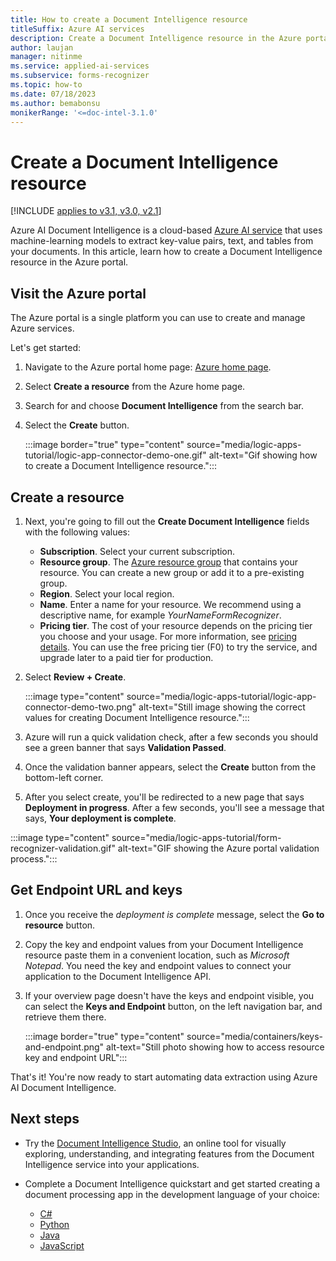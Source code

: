 ```yaml
---
title: How to create a Document Intelligence resource
titleSuffix: Azure AI services
description: Create a Document Intelligence resource in the Azure portal
author: laujan
manager: nitinme
ms.service: applied-ai-services
ms.subservice: forms-recognizer
ms.topic: how-to
ms.date: 07/18/2023
ms.author: bemabonsu
monikerRange: '<=doc-intel-3.1.0'
---
```



# Create a Document Intelligence resource

[!INCLUDE [applies to v3.1, v3.0, v2.1](includes/applies-to-v3-1-v3-0-v2-1.md)]

Azure AI Document Intelligence is a cloud-based [Azure AI service](../../ai-services/index.yml) that uses machine-learning models to extract key-value pairs, text, and tables from your documents. In this article, learn how to create a Document Intelligence resource in the Azure portal.

## Visit the Azure portal

The Azure portal is a single platform you can use to create and manage Azure services.

Let's get started:

1. Navigate to the Azure portal home page: [Azure home page](https://portal.azure.com/#home).

1. Select **Create a resource** from the Azure home page.

1. Search for and choose **Document Intelligence** from the search bar.

1. Select the **Create** button.

    :::image border="true" type="content" source="media/logic-apps-tutorial/logic-app-connector-demo-one.gif" alt-text="Gif showing how to create a Document Intelligence resource.":::

## Create a resource

1. Next, you're going to fill out the **Create Document Intelligence** fields with the following values:

    * **Subscription**. Select your current subscription.
    * **Resource group**. The [Azure resource group](/azure/cloud-adoption-framework/govern/resource-consistency/resource-access-management#what-is-an-azure-resource-group) that contains your resource. You can create a new group or add it to a pre-existing group.
    * **Region**. Select your local region.
    * **Name**. Enter a name for your resource. We recommend using a descriptive name, for example *YourNameFormRecognizer*.
    * **Pricing tier**. The cost of your resource depends on the pricing tier you choose and your usage. For more information, see [pricing details](https://azure.microsoft.com/pricing/details/cognitive-services/). You can use the free pricing tier (F0) to try the service, and upgrade later to a paid tier for production.

1. Select **Review + Create**.

    :::image type="content" source="media/logic-apps-tutorial/logic-app-connector-demo-two.png" alt-text="Still image showing the correct values for creating Document Intelligence resource.":::

1. Azure will run a quick validation check, after a few seconds you should see a green banner that says **Validation Passed**.

1. Once the validation banner appears, select the **Create** button from the bottom-left corner.

1. After you select create, you'll be redirected to a new page that says **Deployment in progress**. After a few seconds, you'll see a message that says, **Your deployment is complete**.

:::image type="content" source="media/logic-apps-tutorial/form-recognizer-validation.gif" alt-text="GIF showing the Azure portal validation process.":::

## Get Endpoint URL and keys

1. Once you receive the *deployment is complete* message, select the **Go to resource** button.

1. Copy the key and endpoint values from your Document Intelligence resource paste them in a convenient location, such as *Microsoft Notepad*. You need the key and endpoint values to connect your application to the Document Intelligence API.

1. If your overview page doesn't have the keys and endpoint visible, you can select the **Keys and Endpoint** button, on the left navigation bar, and retrieve them there.

    :::image border="true" type="content" source="media/containers/keys-and-endpoint.png" alt-text="Still photo showing how to access resource key and endpoint URL":::

That's it! You're now ready to start automating data extraction using Azure AI Document Intelligence.

## Next steps

* Try the [Document Intelligence Studio](concept-document-intelligence-studio.md), an online tool for visually exploring, understanding, and integrating features from the Document Intelligence service into your applications.

* Complete a Document Intelligence quickstart and get started creating a document processing app in the development language of your choice:

  * [C#](quickstarts/get-started-sdks-rest-api.md?view=doc-intel-3.0.0&preserve-view=true)
  * [Python](quickstarts/get-started-sdks-rest-api.md?view=doc-intel-3.0.0&preserve-view=true)
  * [Java](quickstarts/get-started-sdks-rest-api.md?view=doc-intel-3.0.0&preserve-view=true)
  * [JavaScript](quickstarts/get-started-sdks-rest-api.md?view=doc-intel-3.0.0&preserve-view=true)
